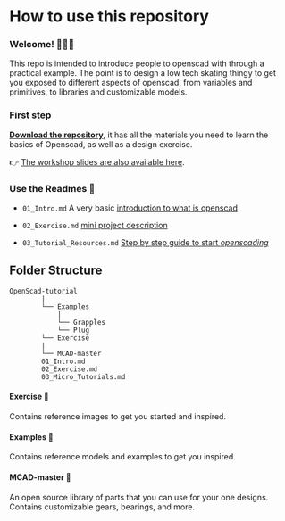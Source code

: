 # How to use this repository
### Welcome! 🍦✨😺
This repo is intended to introduce people to openscad with through a practical example. The point is to design a low tech skating thingy to get you exposed to different aspects of openscad, from variables and primitives, to libraries and customizable models.
### First step
[**Download the repository**](https://github.com/goscommons/OpenScad-tutorial/archive/master.zip), it has all the materials you need to learn the basics of Openscad, as well as a design exercise.


👉 [The workshop slides are also available here](https://docs.google.com/presentation/d/1xf1cKYZsee7haX75Gnl9ko8-7QClpZwbEC8wByvEq1Y/edit#slide=id.g441789d649_1_60).

### Use the Readmes 📖
* ```01_Intro.md``` A very basic [introduction to what is openscad](01_Intro.md)

* ```02_Exercise.md``` [mini project description](02_Exercise)

* ```03_Tutorial_Resources.md``` [Step by step guide to start *openscading*](03_Tutorial_Resources)

## Folder Structure
```
OpenScad-tutorial
		|
		└── Examples
			|
			└── Grapples
			└── Plug		
		└── Exercise
		|
		└── MCAD-master
		01_Intro.md
		02_Exercise.md
		03_Micro_Tutorials.md

```
#### Exercise 📂
Contains reference images to get you started and inspired.

#### Examples 📂
Contains reference models and examples to get you inspired.

#### MCAD-master 📂
An open source library of parts that you can use for your one designs. Contains customizable gears, bearings, and more.
